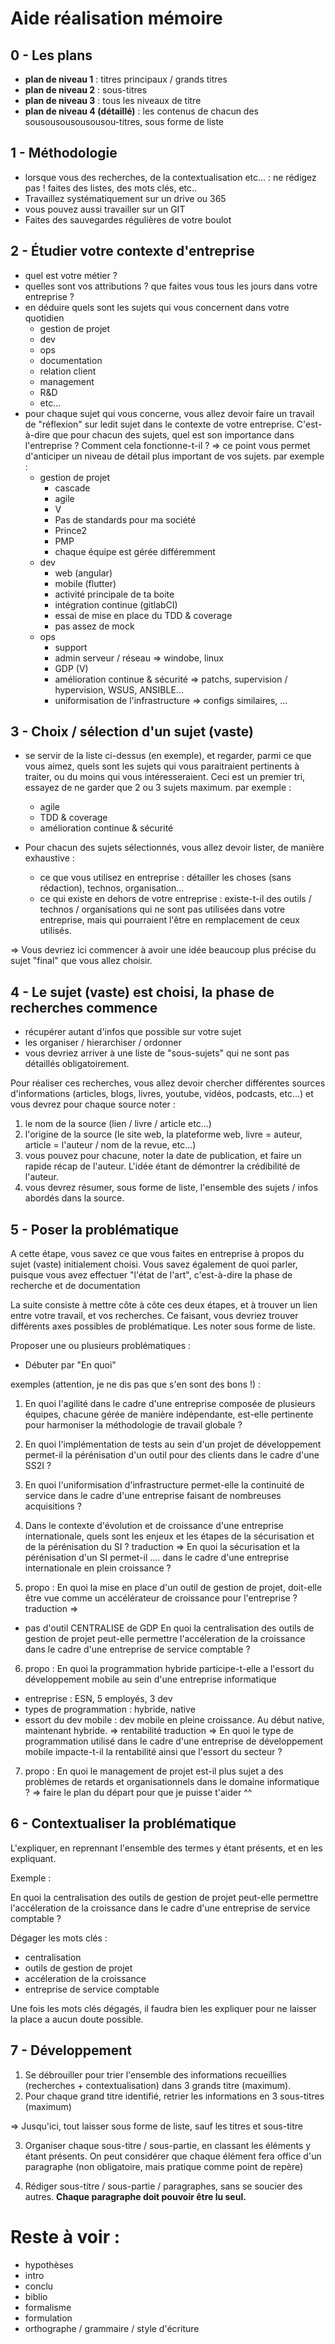# Aide réalisation mémoire

## 0 - Les plans

- **plan de niveau 1** : titres principaux / grands titres
- **plan de niveau 2** : sous-titres
- **plan de niveau 3** : tous les niveaux de titre
- **plan de niveau 4 (détaillé)** : les contenus de chacun des sousousousousousou-titres, sous forme de liste

## 1 - Méthodologie

- lorsque vous des recherches, de la contextualisation etc... : ne rédigez pas ! faites des listes, des mots clés, etc..
- Travaillez systématiquement sur un drive ou 365
- vous pouvez aussi travailler sur un GIT
- Faites des sauvegardes régulières de votre boulot


## 2 - Étudier votre contexte d'entreprise

- quel est votre métier ?
- quelles sont vos attributions ? que faites vous tous les jours dans votre entreprise ?
- en déduire quels sont les sujets qui vous concernent dans votre quotidien
	- gestion de projet
	- dev
	- ops
	- documentation
	- relation client
	- management
	- R&D
	- etc...
- pour chaque sujet qui vous concerne, vous allez devoir faire un travail de "réflexion" sur ledit sujet dans le contexte de votre entreprise. C'est-à-dire que pour chacun des sujets, quel est son importance dans l'entreprise ? Comment cela fonctionne-t-il ?
=> ce point vous permet d'anticiper un niveau de détail plus important de vos sujets. par exemple : 
	- gestion de projet
		- cascade
		- agile
		- V
		- Pas de standards pour ma société
		- Prince2
		- PMP
		- chaque équipe est gérée différemment
	- dev
		- web (angular)
		- mobile (flutter)
		- activité principale de ta boite
		- intégration continue (gitlabCI)
		- essai de mise en place du TDD & coverage
		- pas assez de mock
	- ops
		- support
		- admin serveur / réseau => windobe, linux
		- GDP (V)
		- amélioration continue & sécurité => patchs, supervision / hypervision, WSUS, ANSIBLE...
		- uniformisation de l'infrastructure => configs similaires, ...


## 3 - Choix / sélection d'un sujet (vaste)

- se servir de la liste ci-dessus (en exemple), et regarder, parmi ce que vous aimez, quels sont les sujets qui vous paraitraient pertinents à traiter, ou du moins qui vous intéresseraient. Ceci est un premier tri, essayez de ne garder que 2 ou 3 sujets maximum.
par exemple : 
	- agile
	- TDD & coverage
	- amélioration continue & sécurité

- Pour chacun des sujets sélectionnés, vous allez devoir lister, de manière exhaustive : 
	- ce que vous utilisez en entreprise : détailler les choses (sans rédaction), technos, organisation...
	- ce qui existe en dehors de votre entreprise : existe-t-il des outils / technos / organisations qui ne sont pas utilisées dans votre entreprise, mais qui pourraient l'être en remplacement de ceux utilisés.

=> Vous devriez ici commencer à avoir une idée beaucoup plus précise du sujet "final" que vous allez choisir.

## 4 - Le sujet (vaste) est choisi, la phase de recherches commence

- récupérer autant d'infos que possible sur votre sujet
- les organiser / hierarchiser / ordonner
- vous devriez arriver à une liste de "sous-sujets" qui ne sont pas détaillés obligatoirement.

Pour réaliser ces recherches, vous allez devoir chercher différentes sources d'informations (articles, blogs, livres, youtube, vidéos, podcasts, etc...) et vous devrez pour chaque source noter : 

1. le nom de la source (lien / livre / article etc...)
2. l'origine de la source (le site web, la plateforme web, livre = auteur, article = l'auteur / nom de la revue, etc...)
3. vous pouvez pour chacune, noter la date de publication, et faire un rapide récap de l'auteur. L'idée étant de démontrer la crédibilité de l'auteur.
4. vous devrez résumer, sous forme de liste, l'ensemble des sujets / infos abordés dans la source.

## 5 - Poser la problématique

A cette étape, vous savez ce que vous faites en entreprise à propos du sujet (vaste) initialement choisi. Vous savez également de quoi parler, puisque vous avez effectuer "l'état de l'art", c'est-à-dire la phase de recherche et de documentation

La suite consiste à mettre côte à côte ces deux étapes, et à trouver un lien entre votre travail, et vos recherches. Ce faisant, vous devriez trouver différents axes possibles de problématique. Les noter sous forme de liste.

Proposer une ou plusieurs problématiques : 

- Débuter par "En quoi"

exemples (attention, je ne dis pas que s'en sont des bons !) : 
1. En quoi l'agilité dans le cadre d'une entreprise composée de plusieurs équipes, chacune gérée de manière indépendante, est-elle pertinente pour harmoniser la méthodologie de travail globale ?

2. En quoi l'implémentation de tests au sein d'un projet de développement permet-il la pérénisation d'un outil pour des clients dans le cadre d'une SS2I ?

3. En quoi l'uniformisation d'infrastructure permet-elle la continuité de service dans le cadre d'une entreprise faisant de nombreuses acquisitions ?

4. Dans le contexte d'évolution et de croissance d'une entreprise internationale, quels sont les enjeux et les étapes de la sécurisation et de la pérénisation du SI ?
traduction => 
En quoi la sécurisation et la pérénisation d'un SI permet-il .... dans le cadre d'une entreprise internationale en plein croissance ?

5. propo : En quoi la mise en place d'un outil de gestion de projet, doit-elle être vue comme un accélérateur de croissance pour l'entreprise ?
traduction => 
- pas d'outil CENTRALISE de GDP
En quoi la centralisation des outils de gestion de projet peut-elle permettre l'accéleration de la croissance dans le cadre d'une entreprise de service comptable ?

6. propo : En quoi la programmation hybride participe-t-elle a l'essort du développement mobile au sein d'une entreprise informatique
- entreprise : ESN, 5 employés, 3 dev
- types de programmation : hybride, native
- essort du dev mobile : dev mobile en pleine croissance. Au début native, maintenant hybride. => rentabilité
traduction => 
En quoi le type de programmation utilisé dans le cadre d'une entreprise de développement mobile impacte-t-il la rentabilité ainsi que l'essort du secteur ?

7. propo : En quoi le management de projet est-il plus sujet a des problèmes de retards et organisationnels dans le domaine informatique ?
=> faire le plan du départ pour que je puisse t'aider ^^


## 6 - Contextualiser la problématique

L'expliquer, en reprennant l'ensemble des termes y étant présents, et en les expliquant.

Exemple : 

En quoi la centralisation des outils de gestion de projet peut-elle permettre l'accéleration de la croissance dans le cadre d'une entreprise de service comptable ?

Dégager les mots clés : 
- centralisation
- outils de gestion de projet
- accéleration de la croissance
- entreprise de service comptable

Une fois les mots clés dégagés, il faudra bien les expliquer pour ne laisser la place a aucun doute possible.


## 7 - Développement

1. Se débrouiller pour trier l'ensemble des informations recueillies (recherches + contextualisation) dans 3 grands titre (maximum).
2. Pour chaque grand titre identifié, retrier les informations en 3 sous-titres (maximum)

=> Jusqu'ici, tout laisser sous forme de liste, sauf les titres et sous-titre

3. Organiser chaque sous-titre / sous-partie, en classant les éléments y étant présents. On peut considérer que chaque élément fera office d'un paragraphe (non obligatoire, mais pratique comme point de repère)

4. Rédiger sous-titre / sous-partie / paragraphes, sans se soucier des autres. __Chaque paragraphe doit pouvoir être lu seul.__


# Reste à voir : 
- hypothèses
- intro
- conclu
- biblio
- formalisme
- formulation
- orthographe / grammaire / style d'écriture













